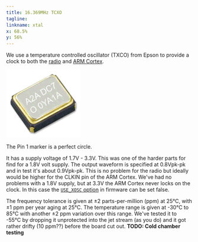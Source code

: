 ```yaml
---
title: 16.369MHz TCXO
tagline:
linkname: xtal
x: 68.5%
y: 56%
---
```


We use a temperature controlled oscillator (TXCO) from Epson to provide
a clock to both the [radio](#radio) and [ARM Cortex](#armcortex).

<img src="assets/txco-epson-16369.jpg" alt="Epson TXCO" style="width: 200px;"/>

The Pin 1 marker is a perfect circle.

It has a supply voltage of 1.7V - 3.3V. This was one of the harder
parts for find for a 1.8V volt supply. The output waveform is
specified at 0.8Vpk-pk and in test it's about 0.9Vpk-pk. This is no problem
for the radio but ideally would be higher for the CLKIN pin of the ARM
Cortex. We've had no problems with a 1.8V supply, but at 3.3V the ARM
Cortex never locks on the clock. In this case the
[`USE_XOSC` option][usexosc] in firmware can be set false.

The frequency tolerance is given at ±2 parts-per-million (ppm) at
25°C, with ±1 ppm per year aging at 25°C. The temperature range is
given at -30°C to 85°C with another ±2 ppm variation over this
range. We've tested it to -55°C by dropping it unprotected into the
jet stream (as you do) and it got rather drifty (10 ppm??) before the
board cut out. **TODO: Cold chamber testing**


[datasheet]: http://www.farnell.com/datasheets/1804154.pdf
[usexosc]: https://github.com/bristol-seds/pico-tracker/blob/master/firmware/inc/hw_config.h#L124
[image]: assets/txco-epson-16369.jpg
